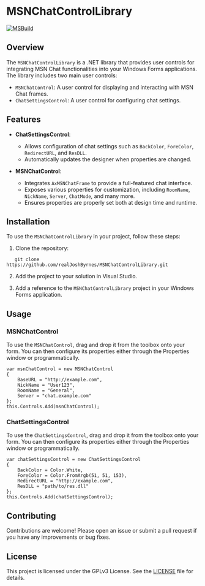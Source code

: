 # MSNChatControlLibrary

[![MSBuild](https://github.com/realJoshByrnes/MSNChatControlLibrary/actions/workflows/msbuild.yml/badge.svg)](https://github.com/realJoshByrnes/MSNChatControlLibrary/actions/workflows/msbuild.yml)

## Overview

The `MSNChatControlLibrary` is a .NET library that provides user controls for integrating MSN Chat functionalities into your Windows Forms applications. The library includes two main user controls:

- `MSNChatControl`: A user control for displaying and interacting with MSN Chat frames.
- `ChatSettingsControl`: A user control for configuring chat settings.

## Features

- **ChatSettingsControl**:
  - Allows configuration of chat settings such as `BackColor`, `ForeColor`, `RedirectURL`, and `ResDLL`.
  - Automatically updates the designer when properties are changed.

- **MSNChatControl**:
  - Integrates `AxMSNChatFrame` to provide a full-featured chat interface.
  - Exposes various properties for customization, including `RoomName`, `NickName`, `Server`, `ChatMode`, and many more.
  - Ensures properties are properly set both at design time and runtime.

## Installation

To use the `MSNChatControlLibrary` in your project, follow these steps:

1. Clone the repository:
   
````
   git clone https://github.com/realJoshByrnes/MSNChatControlLibrary.git
````

2. Add the project to your solution in Visual Studio.

3. Add a reference to the `MSNChatControlLibrary` project in your Windows Forms application.

## Usage

### MSNChatControl

To use the `MSNChatControl`, drag and drop it from the toolbox onto your form. You can then configure its properties either through the Properties window or programmatically.

````
var msnChatControl = new MSNChatControl
{
    BaseURL = "http://example.com",
    NickName = "User123",
    RoomName = "General",
    Server = "chat.example.com"
};
this.Controls.Add(msnChatControl);
````

### ChatSettingsControl

To use the `ChatSettingsControl`, drag and drop it from the toolbox onto your form. You can then configure its properties either through the Properties window or programmatically.

````
var chatSettingsControl = new ChatSettingsControl
{
    BackColor = Color.White,
    ForeColor = Color.FromArgb(51, 51, 153),
    RedirectURL = "http://example.com",
    ResDLL = "path/to/res.dll"
};
this.Controls.Add(chatSettingsControl);
````

## Contributing

Contributions are welcome! Please open an issue or submit a pull request if you have any improvements or bug fixes.

## License

This project is licensed under the GPLv3 License. See the [LICENSE](LICENSE) file for details.
